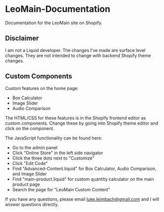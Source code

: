 # LeoMain-Documentation
Documentation for the LeoMain site on Shopify.

## Disclaimer
I am not a Liquid developer. The changes I've made are surface level changes. They are not intended to change with backend Shopify theme changes.

## Custom Components
Custom features on the home page:
- Box Calculator
- Image Slider
- Audio Comparison

The HTML/CSS for these features is in the Shopify frontend editor as custom components. Change these by going into Shopify theme editor and click on the component.

The JavaScript functionality can be found here:
- Go to the admin panel
- Click "Online Store" in the left side navigator
- Click the three dots next to "Customize"
- Click "Edit Code"
- Find "Advanced-Content.liquid" for Box Calculator, Audio Comparison, and Image Slider
- Find "main-product.liquid" for custom quantity calculator on the main product page
- Search the page for "LeoMain Custom Content"

If you have any questions, please email luke.leimbach@gmail.com and I will answer questions directly.
